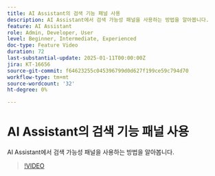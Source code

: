 ```yaml
---
title: AI Assistant의 검색 기능 패널 사용
description: AI Assistant에서 검색 가능성 패널을 사용하는 방법을 알아봅니다.
feature: AI Assistant
role: Admin, Developer, User
level: Beginner, Intermediate, Experienced
doc-type: Feature Video
duration: 72
last-substantial-update: 2025-01-11T00:00:00Z
jira: KT-16656
source-git-commit: f64623255c045396799d0d627f199ce59c794d70
workflow-type: tm+mt
source-wordcount: '32'
ht-degree: 0%

---
```



# AI Assistant의 검색 기능 패널 사용

AI Assistant에서 검색 가능성 패널을 사용하는 방법을 알아봅니다.

>[!VIDEO](https://video.tv.adobe.com/v/3440962/?learn=on&enablevpops)
